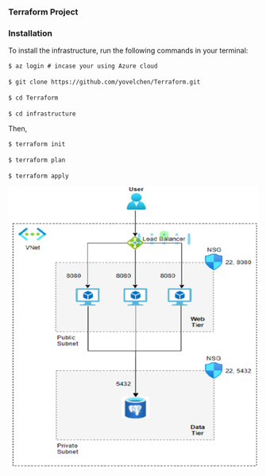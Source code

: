 ### Terraform Project


### Installation  
To install the infrastructure, run the following commands in your terminal:  
    
```
$ az login # incase your using Azure cloud 

$ git clone https://github.com/yovelchen/Terraform.git
    
$ cd Terraform

$ cd infrastructure  
```
Then, 
```
$ terraform init

$ terraform plan  

$ terraform apply
```

![architecture](map.png)


